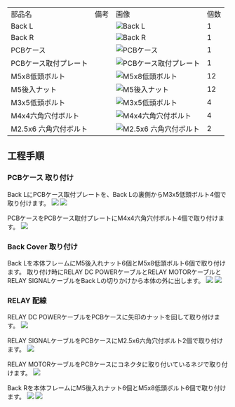 <table class="packing-list">
    <tbody>
        <tr>
            <td>部品名</td>
            <td>備考</td>
            <td class="packing-img">画像</td>
            <td>個数</td>
        </tr>
        <tr>
            <td>Back L</td>
            <td></td>
            <td><img src="images/031/packing/056.jpg" alt="Back L"/></td>
            <td>1</td>
        </tr>
        <tr>
            <td>Back R</td>
            <td></td>
            <td><img src="images/031/packing/057.jpg" alt="Back R"/></td>
            <td>1</td>
        </tr>
        <tr>
            <td>PCBケース</td>
            <td></td>
            <td><img src="images/031/packing/201.jpg" alt="PCBケース"/></td>
            <td>1</td>
        </tr>
        <tr>
            <td>PCBケース取付プレート</td>
            <td></td>
            <td><img src="images/031/packing/202.jpg" alt="PCBケース取付プレート"/></td>
            <td>1</td>
        </tr>
        <tr>
            <td>M5x8低頭ボルト</td>
            <td></td>
            <td><img src="images/031/packing/145.jpg" alt="M5x8低頭ボルト"/></td>
            <td>12</td>
        </tr>
        <tr>
            <td>M5後入ナット</td>
            <td></td>
            <td><img src="images/031/packing/139.jpg" alt="M5後入ナット"/></td>
            <td>12</td>
        </tr>
        <tr>
            <td>M3x5低頭ボルト</td>
            <td></td>
            <td><img src="images/031/packing/206.jpg" alt="M3x5低頭ボルト"/></td>
            <td>4</td>
        </tr>
        <tr>
            <td>M4x4六角穴付ボルト</td>
            <td></td>
            <td><img src="images/031/packing/207.jpg" alt="M4x4六角穴付ボルト"/></td>
            <td>4</td>
        </tr>
        <tr>
            <td>M2.5x6 六角穴付ボルト</td>
            <td></td>
            <td><img src="images/031/packing/208.jpg" alt="M2.5x6 六角穴付ボルト"/></td>
            <td>2</td>
        </tr>
    </tbody>
</table>

## 工程手順

### PCBケース 取り付け

Back LにPCBケース取付プレートを、Back Lの裏側からM3x5低頭ボルト4個で取り付けます。
<img src="images/031/000.jpg"/>
<img src="images/031/001.jpg"/>

PCBケースをPCBケース取付プレートにM4x4六角穴付ボルト4個で取り付けます。
<img src="images/031/002.jpg"/>

### Back Cover 取り付け

Back Lを本体フレームにM5後入れナット6個とM5x8低頭ボルト6個で取り付けます。
取り付け時にRELAY DC POWERケーブルとRELAY MOTORケーブルとRELAY SIGNALケーブルをBack Lの切りかけから本体の外に出します。
<img src="images/031/003.jpg"/>
<img src="images/031/004.jpg"/>

### RELAY 配線

RELAY DC POWERケーブルをPCBケースに矢印のナットを回して取り付けます。
<img src="images/031/005.jpg"/>

RELAY SIGNALケーブルをPCBケースにM2.5x6六角穴付ボルト2個で取り付けます。
<img src="images/031/006.jpg"/>

RELAY MOTORケーブルをPCBケースにコネクタに取り付いているネジで取り付けます。
<img src="images/031/007.jpg"/>

Back Rを本体フレームにM5後入れナット6個とM5x8低頭ボルト6個で取り付けます。
<img src="images/031/008.jpg"/>
<img src="images/031/009.jpg"/>